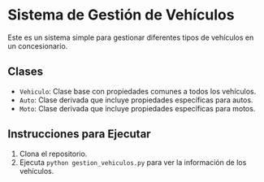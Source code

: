 # Sistema de Gestión de Vehículos

Este es un sistema simple para gestionar diferentes tipos de vehículos en un concesionario. 

## Clases

- `Vehiculo`: Clase base con propiedades comunes a todos los vehículos.
- `Auto`: Clase derivada que incluye propiedades específicas para autos.
- `Moto`: Clase derivada que incluye propiedades específicas para motos.

## Instrucciones para Ejecutar

1. Clona el repositorio.
2. Ejecuta `python gestion_vehiculos.py` para ver la información de los vehículos.
